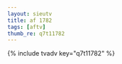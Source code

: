 ```yaml
--- 
layout: sieutv
title: af 1782
tags: [aftv]
thumb_re: q7t11782
---
```

{% include tvadv key="q7t11782" %} 
